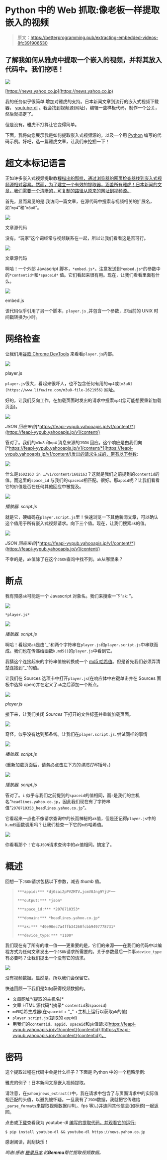 # Python 中的 Web 抓取:像老板一样提取嵌入的视频

> 原文：<https://betterprogramming.pub/extracting-embedded-videos-8fc391906530>

## 了解我如何从雅虎中提取一个嵌入的视频，并将其放入代码中。我们挖吧！

![](img/0348d1a89ed1b6da5076802a1b416fed.png)

[https://news.yahoo.co.jp](https://news.yahoo.co.jp)

我的任务似乎很简单:增加对雅虎的支持。日本新闻文章到流行的嵌入式视频下载器， [youtube-dl](https://ytdl-org.github.io/youtube-dl/index.html) 。我会找到视频源(网址)，编辑一些样板代码，制作一个公关，然后就搞定了。

但是没有。雅虎不打算让它变得简单。

下面，我将向您展示我是如何提取嵌入式视频源的，以及一个用 [Python](https://www.python.org) 编写的代码示例。好吧，选一篇雅虎文章，让我们来挖掘一下！

# 超文本标记语言

正如许多嵌入式视频提取教程[指出的那样，通过浏览器的网页检查器找到嵌入式视频源相对容易。然而，为了建立一个有效的提取器，涵盖所有雅虎！日本新闻的文章，我们需要一个清晰的，可复制的路径从原来的网址到视频源。](https://www.hanselman.com/blog/HowToDownloadEmbeddedVideosWithF12ToolsInYourBrowser.aspx)

首先，显而易见的是:我访问一篇文章，在源代码中搜索与视频相关的扩展名，如“`mp4`”和“`m3u8`”。

![](img/f72d72879d267ebb9864a64d89f194e6.png)

文章源代码

没有。“玩家”这个词经常与视频联系在一起，所以让我们看看这是否可行。

![](img/d3de0c5ea3ea18843e6079e6fc3776c3.png)

文章源代码

啊哈！一个外部 Javascript 脚本，`*embed.js*`。注意发送到`*embed.js*`的参数中的`*contentid*`和`*spaceid*` 值。它们看起来很有用。现在，让我们看看里面有什么。

![](img/a4845776006cd19e7f98056ecb5c8e84.png)

embed.js

该代码似乎引用了另一个脚本，`player.js` ,并包含一个参数，即当前的 UNIX 时间戳转换为小时。

# 网络检查

让我们用[谷歌 Chrome DevTools](https://developers.google.com/web/tools/chrome-devtools/javascript/) 来看看`player.js`内部。

![](img/6608c611ccff4c87512b4684ef619fa5.png)

player.js

`player.js`很大，看起来很吓人，也不包含任何有用的`mp4`或`[m3u8](https://www.lifewire.com/m3u8-file-2621956)` 网址。

好的，让我们反向工作，在加载页面时发出的请求中搜索`mp4`(您可能想要重新加载页面)。

![](img/fbd02c72f22c0ce464f1945616bbfee3.png)

*JSON 回应来自*[*https://feapi-yvpub.yahooapis.jp/v1/content/*](https://feapi-yvpub.yahooapis.jp/v1/content/)

答对了。我们的`m3u8` 和`mp4` 消息来源的`JSON` 回应。这个响应是由我们向[*https://feapi-yvpub.yahooapis.jp/v1/content/*](https://feapi-yvpub.yahooapis.jp/v1/content/)发出的请求生成的，带有以下参数:

![](img/7d99406b47fa8f827881a7d84c02840c.png)

什么是`1602163 in …/v1/content/1602163`？这就是我们之前提到的`contentid`的值。而这里的`space_id` 与我们的`spaceid`相匹配。很好。那`appid`呢？让我们看看它的价值是否在任何其他回应中被提及。

![](img/68472d5266e57a078c5a545a04071ce9.png)

*播放器. script.js*

就是它，硬编码在`player.script.js`里！快速浏览一下其他新闻文章，可以确认这个值用于所有嵌入式视频请求。向下三个值。现在，让我们搜索`ak`的值。

![](img/18acc52e87ba9f8edc7f624c4487078f.png)

*JSON 回应来自*[*https://feapi-yvpub.yahooapis.jp/v1/content/*](https://feapi-yvpub.yahooapis.jp/v1/content/)

不幸的是，`ak`值除了在这个`JSON`查询中找不到。`ak`从哪里来？

# 断点

我有预感`ak`可能是一个 Javascript 对象名。我们来搜索一下“`ak:`”。

![](img/a5c6be5fc081f85fae5704c644e2c8b7.png)

`*player.js*`

![](img/db1bd3bc1e106cb2a102a33335f9a780.png)

*播放器. script.js*

啊哈！看起来`ak`是由“_”和两个字符串在`player.js`和`player.script.js`中串联而成。我们也在传递给函数`k.md5()`的`player.js`中看到它。

我猜这个连接起来的字符串值被转换成一个 [md5 哈希值](https://www.lifewire.com/what-is-md5-2625937)。但是首先我们必须弄清楚连接到“_”的值。

让我们在 Sources 选项卡中打开`player.js`(在响应体中右键单击并在 Sources 面板中选择 open)并在定义了`ak`之后添加一个断点。

![](img/2cf2a243567d2063772e51547d07cb91.png)

*player.js*

接下来，让我们关闭 *Sources* 下打开的文件标签并重新加载页面。

![](img/ae4cc85f4035ffac673b577606627f6e.png)

奇怪。似乎没有达到那条线。让我们在`player.script.js.`尝试同样的事情

![](img/1e24973557036c78a2dd9e46e2b73c14.png)

*播放器. script.js*

(重新加载页面后，请务必点击左下方的*漂亮打印*括号。)

![](img/6bd0358bfa655cc255b12a0ad9af42fa.png)

*播放器. script.js*

答对了。`i` 似乎与我们之前提到的`spaceid`的值相同，而`r`是我们的主机名“`headlines.yahoo.co.jp`，因此我们现在有了字符串值“`2078710353_headlines.yahoo.co.jp`”。

它看起来一点也不像请求查询中的长而神秘的`ak`值，但是还记得`player.js`中的`k.md5`函数调用吗？让我们检查一下它的`md5`哈希值。

![](img/e67bd020d3ba0702e6546f02fce50cf7.png)

你看看那个！它与`JSON`请求查询中的`ak`值相同。搞定了。

# 概述

回想一下`JSON`请求包括以下参数，减去 *thumb* 值。

> `***appid:*** *dj0zaiZpPVZMTV…jcmV0Jng9YjU*`—
> 
> `***output:*** *json*`
> 
> `***space_id:*** *2078710353*`
> 
> `***domain:*** *headlines.yahoo.co.jp*`
> 
> `***ak:*** *40e90ec7a4ffb34260fcbb9497778731*`
> 
> `***device_type:*** *1100*`

我们现在有了所有的唯一值——更重要的是，它们的来源——在我们的代码中以编程方式为任何文章发出一个`JSON`请求所需要的。关于参数最后一件事:`device_type` 有必要吗？让我们提出一个没有它的请求。

![](img/bfd5397ab824bb65709c3c471381a96f.png)

没有视频数据。显然是，所以我们会保留它。

快速回顾一下我们是如何获得视频数据的。

*   文章网址*(提取的主机名)*
*   文章 HTML 源代码*(摘录* `contentid`和`spaceid`)
*   `md5`哈希生成器(在`spaceid` + "_" +主机上运行以获取`pk`的值)
*   `player.script.js`(提取的 appid)
*   用我们的`contentid`、`appid`、`spaceid`和`pk`值请求[https://feapi-yvpub.yahooapis.jp/v1/content/{contentid}](https://feapi-yvpub.yahooapis.jp/v1/content/{contentid})。

# 密码

这个提取过程在代码中会是什么样子？下面是 Python 中的一个粗略示例:

雅虎的例子！日本新闻文章嵌入视频提取。

请注意，在`yahoojnews_extract()`中，我在请求中包含了与页面请求中的实际值相匹配的头值，以避免被怀疑。一旦我有了`JSON`数据，我就把它传递给`_parse_formats`来提取视频数据(URL、fps 等)。)并连同其他信息(如标题)一起返回。

点击或[下载](https://ytdl-org.github.io/youtube-dl/download.html)查看我为 youtube-dl [编写的提取代码，并观看它的运行:](https://github.com/ytdl-org/youtube-dl/blob/90634acfcf9b106c9f5ac12bae5d92307cd577b0/youtube_dl/extractor/yahoo.py#L565)

`$ pip install youtube-dl && youtube-dl https://news.yahoo.co.jp`

感谢阅读，刮刮快乐！

*鸣谢:感谢* [*糖果日本*](https://www.candyjapan.com/) *的**Bemmu**帮忙提取视频数据。*